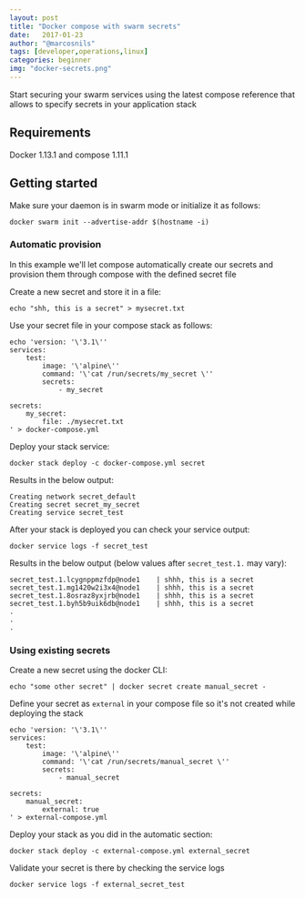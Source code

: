 ```yaml
---
layout: post
title: "Docker compose with swarm secrets"
date:   2017-01-23
author: "@marcosnils"
tags: [developer,operations,linux]
categories: beginner
img: "docker-secrets.png"
---
```


Start securing your swarm services using the latest compose reference that allows to specify secrets in your application stack

## Requirements

Docker 1.13.1 and compose 1.11.1

## Getting started

Make sure your daemon is in swarm mode or initialize it as follows:

```.term1
docker swarm init --advertise-addr $(hostname -i)
```

### Automatic provision

In this example we'll let compose automatically create our secrets and provision them through compose with the defined secret file

Create a new secret and store it in a file:

```.term1
echo "shh, this is a secret" > mysecret.txt
```

Use your secret file in your compose stack as follows:

```.term1
echo 'version: '\'3.1\''
services:
    test:
        image: '\'alpine\''
        command: '\'cat /run/secrets/my_secret \''
        secrets: 
            - my_secret

secrets:
    my_secret:
        file: ./mysecret.txt
' > docker-compose.yml
```

Deploy your stack service:


```.term1
docker stack deploy -c docker-compose.yml secret
```

Results in the below output:
```
Creating network secret_default
Creating secret secret_my_secret
Creating service secret_test
```

After your stack is deployed you can check your service output:


```.term1
docker service logs -f secret_test
```

Results in the below output (below values after `secret_test.1.` may vary):
```
secret_test.1.lcygnppmzfdp@node1    | shhh, this is a secret
secret_test.1.mg1420w2i3x4@node1    | shhh, this is a secret
secret_test.1.8osraz8yxjrb@node1    | shhh, this is a secret
secret_test.1.byh5b9uik6db@node1    | shhh, this is a secret
.
.
.
```

### Using existing secrets

Create a new secret using the docker CLI:


```.term1
echo "some other secret" | docker secret create manual_secret - 
```

Define your secret as `external` in your compose file so it's not created while deploying the stack

```.term1
echo 'version: '\'3.1\''
services:
    test:
        image: '\'alpine\''
        command: '\'cat /run/secrets/manual_secret \''
        secrets: 
            - manual_secret

secrets:
    manual_secret:
        external: true
' > external-compose.yml
```

Deploy your stack as you did in the automatic section:

```.term1
docker stack deploy -c external-compose.yml external_secret
```

Validate your secret is there by checking the service logs

```.term1
docker service logs -f external_secret_test
```


